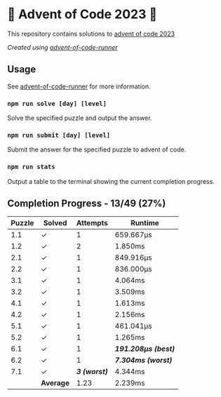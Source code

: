 # :santa: Advent of Code 2023 :christmas_tree:

This repository contains solutions to [advent of code 2023](https://adventofcode.com/2023) 

_Created using [advent-of-code-runner](https://github.com/beakerandjake/advent-of-code-runner)_

## Usage
See [advent-of-code-runner](https://github.com/beakerandjake/advent-of-code-runner) for more information.

### `npm run solve [day] [level]`
Solve the specified puzzle and output the answer.

### `npm run submit [day] [level]`
Submit the answer for the specified puzzle to advent of code.

### `npm run stats`
Output a table to the terminal showing the current completion progress.

<!--Please do not delete the following comments, they are required to save your stats to this file.-->
<!--START_AUTOGENERATED_COMPLETION_PROGRESS_SECTION-->
## Completion Progress - 13/49 (27%)

| Puzzle | Solved | Attempts | Runtime |
| --- | --- | --- | --- |
| 1.1 | ✓ | 1 | 659.667μs |
| 1.2 | ✓ | 2 | 1.850ms |
| 2.1 | ✓ | 1 | 849.916μs |
| 2.2 | ✓ | 1 | 836.000μs |
| 3.1 | ✓ | 1 | 4.064ms |
| 3.2 | ✓ | 1 | 3.509ms |
| 4.1 | ✓ | 1 | 1.613ms |
| 4.2 | ✓ | 1 | 2.156ms |
| 5.1 | ✓ | 1 | 461.041μs |
| 5.2 | ✓ | 1 | 1.265ms |
| 6.1 | ✓ | 1 | ***191.208μs (best)*** |
| 6.2 | ✓ | 1 | ***7.304ms (worst)*** |
| 7.1 | ✓ | ***3 (worst)*** | 4.344ms |
|  | **Average** | 1.23 | 2.239ms |
<!--END_AUTOGENERATED_COMPLETION_PROGRESS_SECTION-->